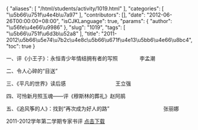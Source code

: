 {
    "aliases": [
        "/html/students/activity/1019.html"
    ],
    "categories": [
        "\u5b66\u751f\u4e4b\u7a97"
    ],
    "contributors": [],
    "date": "2012-06-26T00:00:00+08:00",
    "isCJKLanguage": true,
    "params": {
        "author": "\u56fe\u4e66\u9986"
    },
    "slug": "1019",
    "tags": [
        "\u5b66\u751f\u6d3b\u52a8"
    ],
    "title": "2011-2012\u5b66\u5e74\u7b2c\u4e8c\u5b66\u671f\u4e13\u5bb6\u4e66\u8bc4",
    "toc": true
}

一、评《小王子》：永恒青少年情结拥有者的写照               李孟潮  




二、令人心碎的“目送”




三、《平凡的世界》读后感                                  王立强




四、可怜新月照玉魂――评《穆斯林的葬礼》赵阿鹃




五、《追风筝的人》：找到“再次成为好人的路”                                     张丽娜




  






2011-2012学年第二学期专家书评 [点击下载](http://tfls.tj.edu.cn/images/soft/131009/1-1310091IK53F.docx)  




